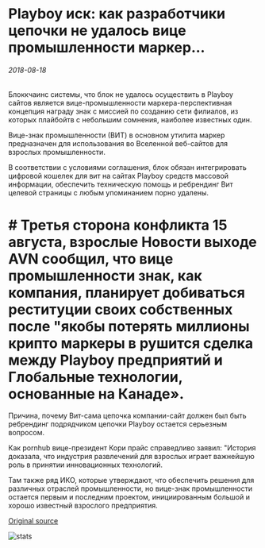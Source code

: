 # Playboy иск: как разработчики цепочки не удалось вице промышленности маркер...

###### 2018-08-18

Блоккчаинс системы, что блок не удалось осуществить в Playboy сайтов является вице-промышленности маркера-перспективная концепция награду знак с миссией по созданию сети филиалов, из которых плайбойтв с небольшим сомнения, наиболее известных один.

Вице-знак промышленности (ВИТ) в основном утилита маркер предназначен для использования во Вселенной веб-сайтов для взрослых промышленности.

В соответствии с условиями соглашения, блок обязан интегрировать цифровой кошелек для вит на сайтах Playboy средств массовой информации, обеспечить техническую помощь и ребрендинг Вит целевой страницы с любым упоминанием порно удалены.

# # Третья сторона конфликта 15 августа, взрослые Новости выходе AVN сообщил, что вице промышленности знак, как компания, планирует добиваться реституции своих собственных после "якобы потерять миллионы крипто маркеры в рушится сделка между Playboy предприятий и Глобальные технологии, основанные на Канаде».

Причина, почему Вит-сама цепочка компании-сайт должен был быть ребрендинг подрядчиком цепочки Playboy остается серьезным вопросом.

Как pornhub вице-президент Кори прайс справедливо заявил: "История доказала, что индустрия развлечений для взрослых играет важнейшую роль в принятии инновационных технологий.

Там также ряд ИКО, которые утверждают, что обеспечить решения для различных отраслей промышленности, но вице-знак промышленности остается первым и последним проектом, инициированным большой и хорошо известный взрослого предприятия.

[Original source](https://cointelegraph.com/news/playboy-lawsuit-how-blockchain-developer-failed-the-vice-industry-token)

![stats](https://c.statcounter.com/11760860/0/a89fa40b/1/ "stats")